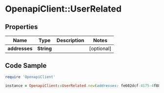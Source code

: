 # OpenapiClient::UserRelated

## Properties

Name | Type | Description | Notes
------------ | ------------- | ------------- | -------------
**addresses** | **String** |  | [optional] 

## Code Sample

```ruby
require 'OpenapiClient'

instance = OpenapiClient::UserRelated.new(addresses: fe602dcf-4175-4f88-b5be-3beb04092dcd)
```



